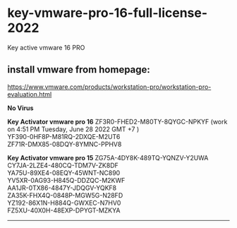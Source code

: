 # key-vmware-pro-16-full-license-2022
Key active vmware 16 PRO

## install vmware from homepage:
https://www.vmware.com/products/workstation-pro/workstation-pro-evaluation.html

**No Virus**

**Key Activator vmware pro 16**
ZF3R0-FHED2-M80TY-8QYGC-NPKYF (work on 4:51 PM Tuesday, June 28 2022 GMT +7 )<br>
YF390-0HF8P-M81RQ-2DXQE-M2UT6<br>
ZF71R-DMX85-08DQY-8YMNC-PPHV8<br>


**Key Activator vmware pro 15**
ZG75A-4DY8K-489TQ-YQNZV-Y2UWA<br>
CY7JA-2LZE4-480CQ-TDM7V-ZK8DF<br>
YA75U-89XE4-08EQY-45WNT-NC890<br>
YV5XR-0AG93-H845Q-DDZQC-M2KWF<br>
AA1JR-0TX86-4847Y-JDQGV-YQKF8<br>
ZA35K-FHX4Q-0848P-MGW5G-N28FD<br>
YZ192-86X1N-H884Q-GWXEC-N7HV0<br>
FZ5XU-40X0H-48EXP-DPYGT-MZKYA 

---

